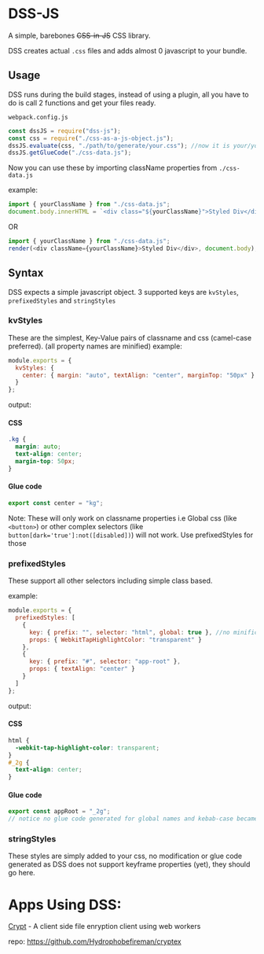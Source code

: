 # DSS-JS

A simple, barebones ~~CSS-in-JS~~ CSS library.

DSS creates actual `.css` files and adds almost 0 javascript to your bundle.

## Usage

DSS runs during the build stages, instead of using a plugin, all you have to do is call 2 functions and get your files ready.

`webpack.config.js`

```javascript
const dssJS = require("dss-js");
const css = require("./css-as-a-js-object.js");
dssJS.evaluate(css, "./path/to/generate/your.css"); //now it is your/your bundler's job to import this css file.
dssJS.getGlueCode("./css-data.js");
```

Now you can use these by importing className properties from `./css-data.js`

example:

```javascript
import { yourClassName } from "./css-data.js";
document.body.innerHTML = `<div class="${yourClassName}">Styled Div</div>`;
```

OR

```javascript
import { yourClassName } from "./css-data.js";
render(<div className={yourClassName}>Styled Div</div>, document.body);
```

## Syntax

DSS expects a simple javascript object.
3 supported keys are `kvStyles`, `prefixedStyles` and `stringStyles`

### kvStyles

These are the simplest, Key-Value pairs of classname and css (camel-case preferred).
(all property names are minified)
example:

```javascript
module.exports = {
  kvStyles: {
    center: { margin: "auto", textAlign: "center", marginTop: "50px" }
  }
};
```

output:

#### CSS

```css
.kg {
  margin: auto;
  text-align: center;
  margin-top: 50px;
}
```

#### Glue code

```javascript
export const center = "kg";
```

Note: These will only work on classname properties
i.e Global css (like `<button>`) or other complex selectors (like `button[dark='true']:not([disabled])`) will not work.
Use prefixedStyles for those

### prefixedStyles

These support all other selectors including simple class based.

example:

```javascript
module.exports = {
  prefixedStyles: [
    {
      key: { prefix: "", selector: "html", global: true }, //no minification if global:true
      props: { WebkitTapHighlightColor: "transparent" }
    },
    {
      key: { prefix: "#", selector: "app-root" },
      props: { textAlign: "center" }
    }
  ]
};
```

output:

#### CSS

```css
html {
  -webkit-tap-highlight-color: transparent;
}
#_2g {
  text-align: center;
}
```

#### Glue code

```javascript
export const appRoot = "_2g";
// notice no glue code generated for global names and kebab-case became camelCase
```

### stringStyles

These styles are simply added to your css, no modification or glue code generated
as DSS does not support keyframe properties (yet), they should go here.

# Apps Using DSS:

[Crypt](https://crypt.pycode.tk) - A client side file enryption client using web workers

repo: https://github.com/Hydrophobefireman/cryptex
